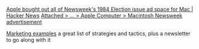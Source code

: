 
[Apple bought out all of Newsweek's 1984 Election issue ad space for Mac | Hacker News](https://news.ycombinator.com/item?id=33220801)
[Attached > ... > Apple Computer > Macintosh Newsweek advertisement](https://aresluna.org/attached/computerhistory/ads/international/apple/mac-newsweek)

[Marketing examples](https://marketingexamples.com/)
a great list of strategies and tactics, plus a newsletter to go along with it
